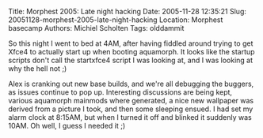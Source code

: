 Title: Morphest 2005: Late night hacking
Date: 2005-11-28 12:35:21
Slug: 20051128-morphest-2005-late-night-hacking
Location: Morphest basecamp
Authors: Michiel Scholten
Tags: olddammit

<p>So this night I went to bed at 4AM, after having fiddled around trying to get Xfce4 to actually start up when booting aquamorph. It looks like the startup scripts don't call the startxfce4 script I was looking at, and I was looking at why the hell not ;)</p>

<p>Alex is cranking out new base builds, and we're all debugging the buggers, as issues continue to pop up. Interesting discussions are being kept, various aquamorph mainmods where generated, a nice new wallpaper was derived from a picture I took, and then some sleeping ensued. I had set my alarm clock at 8:15AM, but when I turned it off and blinked it suddenly was 10AM. Oh well, I guess I needed it ;)</p>